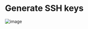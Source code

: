 # Generate SSH keys
![image](https://github.com/user-attachments/assets/f39eb96f-403c-496f-9632-915c07ccf95d)

